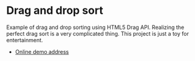 # Drag and drop sort

Example of drag and drop sorting using HTML5 Drag API. Realizing the perfect drag sort is a very complicated thing. This project is just a toy for entertainment.

- [Online demo address](https://peoplesing1832.github.io/dnd/)
